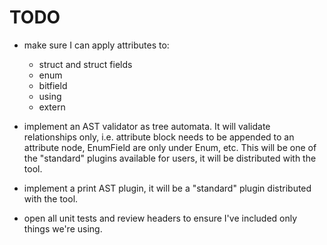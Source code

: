 # TODO

- make sure I can apply attributes to:
	- struct and struct fields
	- enum
	- bitfield
	- using 
	- extern


- implement an AST validator as tree automata. It will validate relationships only, i.e. attribute block needs to be appended to an attribute node, EnumField are only under Enum, etc. This will be one of the "standard" plugins available for users, it will be distributed with the tool.
- implement a print AST plugin, it will be a "standard" plugin distributed with the tool.
- open all unit tests and review headers to ensure I've included only things we're using. 
